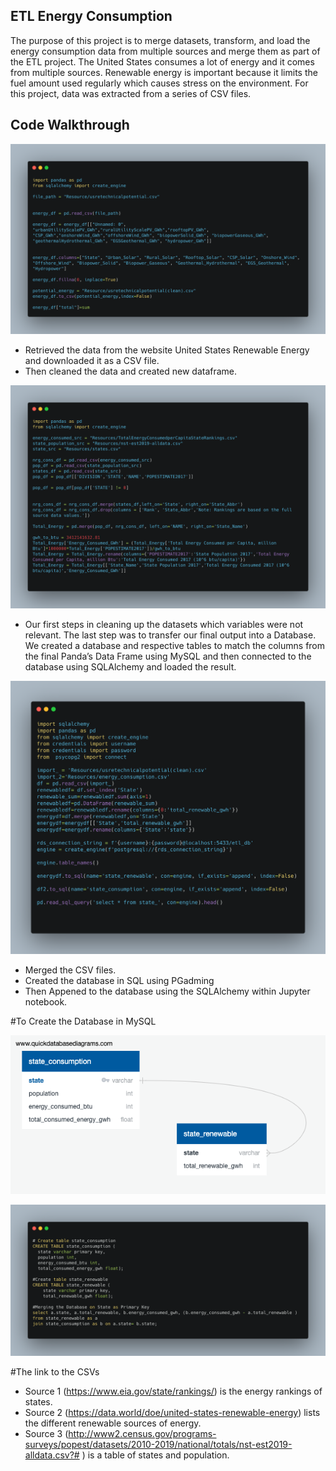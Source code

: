 
## ETL Energy Consumption

The purpose of this project is to merge datasets, transform, and load the energy consumption data from multiple sources and merge them as part of the ETL project. The United States consumes a lot of energy and it comes from multiple sources. Renewable energy is important because it limits the fuel amount used regularly which causes stress on the environment. For this project, data was extracted from a series of CSV files. 

## [](https://github.com/warrenallen/covid202/blob/master/final-report-md-template.md#code-walkthrough)Code Walkthrough

![](Resources/Renewable_Energy.png)

 - Retrieved the data from the website United States Renewable Energy and downloaded it as a CSV file.
 - Then cleaned the data and created new dataframe.

![](Resources/US_Consumption.png)

 - Our first steps in cleaning up the datasets which variables were not relevant. The last step was to transfer our final output into a Database. We created a database and respective tables to match the columns from the final Panda’s Data Frame using MySQL and then connected to the database using SQLAlchemy and loaded the result.


![](Resources/toSQL_DB.png)

 - Merged the CSV files.
 - Created the database in SQL using PGadming
 - Then Appened to the database using the SQLAlchemy within Jupyter notebook.


#To Create the Database in MySQL

![](Resources/state_ERD.png)

![](Resources/SQL_queries.png)


#The link to the CSVs

- Source 1 (https://www.eia.gov/state/rankings/) is the energy rankings of states.
- Source 2 (https://data.world/doe/united-states-renewable-energy) lists the different renewable sources of energy.
- Source 3 (http://www2.census.gov/programs-surveys/popest/datasets/2010-2019/national/totals/nst-est2019-alldata.csv?# ) is a table of states and population.
